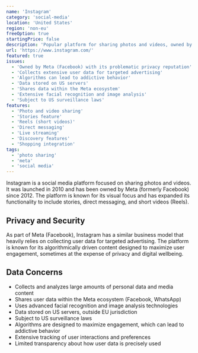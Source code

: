 ```yaml
---
name: 'Instagram'
category: 'social-media'
location: 'United States'
region: 'non-eu'
freeOption: true
startingPrice: false
description: 'Popular platform for sharing photos and videos, owned by Meta (Facebook).'
url: 'https://www.instagram.com/'
featured: true
issues:
  - 'Owned by Meta (Facebook) with its problematic privacy reputation'
  - 'Collects extensive user data for targeted advertising'
  - 'Algorithms can lead to addictive behavior'
  - 'Data stored on US servers'
  - 'Shares data within the Meta ecosystem'
  - 'Extensive facial recognition and image analysis'
  - 'Subject to US surveillance laws'
features:
  - 'Photo and video sharing'
  - 'Stories feature'
  - 'Reels (short videos)'
  - 'Direct messaging'
  - 'Live streaming'
  - 'Discovery features'
  - 'Shopping integration'
tags:
  - 'photo sharing'
  - 'meta'
  - 'social media'
---
```


Instagram is a social media platform focused on sharing photos and videos. It was launched in 2010 and has been owned by Meta (formerly Facebook) since 2012. The platform is known for its visual focus and has expanded its functionality to include stories, direct messaging, and short videos (Reels).

## Privacy and Security

As part of Meta (Facebook), Instagram has a similar business model that heavily relies on collecting user data for targeted advertising. The platform is known for its algorithmically driven content designed to maximize user engagement, sometimes at the expense of privacy and digital wellbeing.

## Data Concerns

- Collects and analyzes large amounts of personal data and media content
- Shares user data within the Meta ecosystem (Facebook, WhatsApp)
- Uses advanced facial recognition and image analysis technologies
- Data stored on US servers, outside EU jurisdiction
- Subject to US surveillance laws
- Algorithms are designed to maximize engagement, which can lead to addictive behavior
- Extensive tracking of user interactions and preferences
- Limited transparency about how user data is precisely used